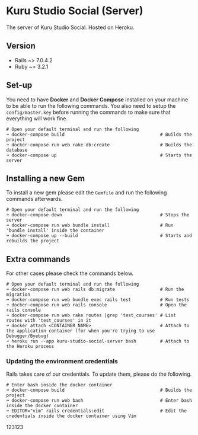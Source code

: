 # Kuru Studio Social (Server)
The server of Kuru Studio Social. Hosted on Heroku.

## Version
- Rails ~> 7.0.4.2
- Ruby ~> 3.2.1

## Set-up
You need to have **Docker** and **Docker Compose** installed on your machine to be able to run the following commands. You also need to setup the `config/master.key` before running the commands to make sure that everything will work fine.
```
# Open your default terminal and run the following
➜ docker-compose build                                    # Builds the project
➜ docker-compose run web rake db:create                   # Builds the database
➜ docker-compose up                                       # Starts the server
```

## Installing a new Gem
To install a new gem please edit the `Gemfile` and run the following commands afterwards.
```
# Open your default terminal and run the following
➜ docker-compose down                                     # Stops the server
➜ docker-compose run web bundle install                   # Run 'bundle install' inside the container
➜ docker-compose up --build                               # Starts and rebuilds the project
```

## Extra commands
For other cases please check the commands below.
```
# Open your default terminal and run the following
➜ docker-compose run web rails db:migrate                 # Run the migration
➜ docker-compose run web bundle exec rails test           # Run tests
➜ docker-compose run web rails console                    # Open the rails console
➜ docker-compose run web rake routes |grep 'test_courses' # List routes with 'test_courses' in it
➜ docker attach <CONTAINER_NAME>                          # Attach to the application container (for when you're trying to use Debugger/Byebug)
➜ heroku run --app kuru-studio-social-server bash         # Attach to the Heroku process
```

### Updating the environment credentials
Rails takes care of our credentials. To update them, please do the following.
```
# Enter bash inside the docker container
➜ docker-compose build                                    # Builds the project
➜ docker-compose run web bash                             # Enter bash inside the docker container
➜ EDITOR="vim" rails credentials:edit                     # Edit the credentials inside the docker container using Vim
```
123123
